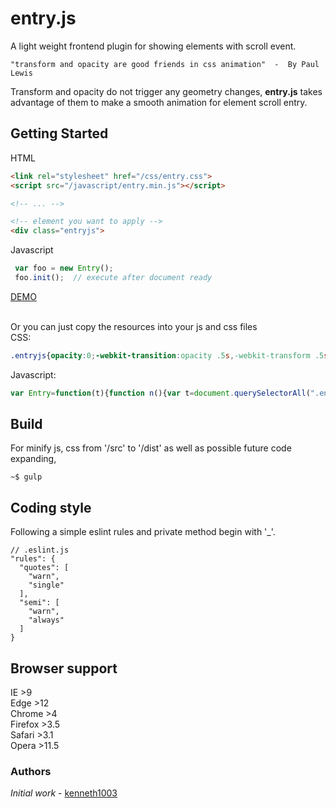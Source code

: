 # entry.js
A light weight frontend plugin for showing elements with scroll event. 
```
"transform and opacity are good friends in css animation"  -  By Paul Lewis 
```
Transform and opacity do not trigger any geometry changes, **entry.js** takes advantage of them to make a smooth animation for element scroll entry.

## Getting Started
HTML
```html
<link rel="stylesheet" href="/css/entry.css">
<script src="/javascript/entry.min.js"></script>

<!-- ... -->

<!-- element you want to apply -->
<div class="entryjs">
```
Javascript
```js
 var foo = new Entry();
 foo.init();  // execute after document ready
```

[DEMO](https://github.com/kenneth1003/entry.js/tree/master/demo) <br/><br/>

Or you can just copy the resources into your js and css files <br/>
CSS:
```css
.entryjs{opacity:0;-webkit-transition:opacity .5s,-webkit-transform .5s;transition:opacity .5s,-webkit-transform .5s;transition:transform .5s,opacity .5s;transition:transform .5s,opacity .5s,-webkit-transform .5s}.entryjs.entryjs-no-opacity{opacity:1}.entryjs.entryjs-left{-webkit-transform:translateX(-50px);-ms-transform:translateX(-50px);transform:translateX(-50px)}.entryjs.entryjs-right{-webkit-transform:translateX(50px);-ms-transform:translateX(50px);transform:translateX(50px)}.entryjs.entryjs-top{-webkit-transform:translateY(-50px);-ms-transform:translateY(-50px);transform:translateY(-50px)}.entryjs.entryjs-bottom{-webkit-transform:translateY(50px);-ms-transform:translateY(50px);transform:translateY(50px)}.entryjs.entryjs-active{opacity:1!important;-webkit-transform:translate(0) rotate(0) scale(1)!important;-ms-transform:translate(0) rotate(0) scale(1)!important;transform:translate(0) rotate(0) scale(1)!important}
```
Javascript:
```js
var Entry=function(t){function n(){var t=document.querySelectorAll(".entryjs");c=window.scrollY,t.forEach(function(t){var n=a(t)||0;t.style.transition=m,d.push({dom:t,position:t.getClientRects()[0].top+c+f-n,yOffset:n})})}function o(){c=window.scrollY,l=!0;for(var t=d.length-1;t>=0&&(s(c,d[t],t),l);t--);d.length||window.removeEventListener("scroll",o)}function i(){d.forEach(function(t){var n=t.dom.getClientRects()[0].top+c+f-t.yOffset;t.position=n})}function e(t){var n=t.dom,o=n.getAttribute("data-entryjs-delay");o?setTimeout(n.classList.add.bind(n.classList,"entryjs-active"),o):t.dom.classList.add("entryjs-active")}function r(t,n){return n.position-t.position}function s(t,n,o){t>n.position?(e(n),d.splice(o,1)):l=!1}function a(t){if(window.getComputedStyle){var n=getComputedStyle(t),o=n.transform||n.webkitTransform||n.mozTransform,i=o.match(/^matrix3d\((.+)\)$/);return i?parseFloat(i[1].split(", ")[13]):(i=o.match(/^matrix\((.+)\)$/),i?parseFloat(i[1].split(", ")[5]):0)}}var l=!0,d=[],c=0,f=t&&t.theshold?t.theshold:200,u=t&&t.duration?t.duration:".5",m="all "+u+"s";Entry.prototype.init=function(){f-=window.innerHeight,n(),d.sort(r),window.addEventListener("scroll",o),window.addEventListener("resize",i),o()}};
```

## Build
For minify js, css from '/src' to '/dist' as well as possible future code expanding, 
```
~$ gulp
```

## Coding style

Following a simple eslint rules and private method begin with '_'.
```
// .eslint.js
"rules": {
  "quotes": [
    "warn",
    "single"
  ],
  "semi": [
    "warn",
    "always"
  ]
}
```

## Browser support

IE >9 <br/>
Edge >12 <br/>
Chrome >4 <br/>
Firefox >3.5 <br/>
Safari >3.1 <br/>
Opera >11.5

### Authors

*Initial work* - [kenneth1003](https://github.com/kenneth1003)


